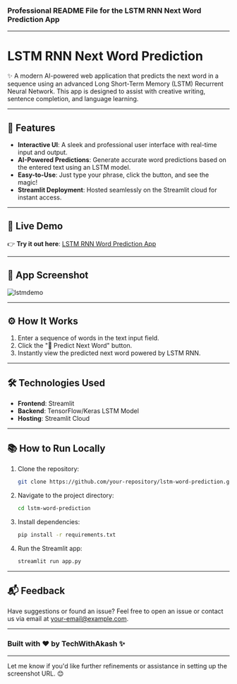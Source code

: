 ### Professional README File for the LSTM RNN Next Word Prediction App

---

# **LSTM RNN Next Word Prediction**

✨ A modern AI-powered web application that predicts the next word in a sequence using an advanced Long Short-Term Memory (LSTM) Recurrent Neural Network. This app is designed to assist with creative writing, sentence completion, and language learning.

---

## 🌟 **Features**
- **Interactive UI**: A sleek and professional user interface with real-time input and output.
- **AI-Powered Predictions**: Generate accurate word predictions based on the entered text using an LSTM model.
- **Easy-to-Use**: Just type your phrase, click the button, and see the magic!
- **Streamlit Deployment**: Hosted seamlessly on the Streamlit cloud for instant access.

---

## 🚀 **Live Demo**

👉 **Try it out here**: [LSTM RNN Word Prediction App](https://lstmrnnwordpredictiongit-sezr5cif7nxmupywcb6tny.streamlit.app/)

---

## 📸 **App Screenshot**

![lstmdemo](https://github.com/user-attachments/assets/25858f03-0991-4098-a8d1-91d544336494)
 <!-- Replace this with your app's screenshot URL -->

---

## ⚙️ **How It Works**
1. Enter a sequence of words in the text input field.
2. Click the "🚀 Predict Next Word" button.
3. Instantly view the predicted next word powered by LSTM RNN.

---

## 🛠️ **Technologies Used**
- **Frontend**: Streamlit
- **Backend**: TensorFlow/Keras LSTM Model
- **Hosting**: Streamlit Cloud

---

## 📚 **How to Run Locally**
1. Clone the repository:
   ```bash
   git clone https://github.com/your-repository/lstm-word-prediction.git
   ```
2. Navigate to the project directory:
   ```bash
   cd lstm-word-prediction
   ```
3. Install dependencies:
   ```bash
   pip install -r requirements.txt
   ```
4. Run the Streamlit app:
   ```bash
   streamlit run app.py
   ```

---

## 📬 **Feedback**
Have suggestions or found an issue? Feel free to open an issue or contact us via email at [your-email@example.com](mailto:your-email@example.com).

---

### Built with ❤️ by TechWithAkash ✨

---

Let me know if you'd like further refinements or assistance in setting up the screenshot URL. 😊
